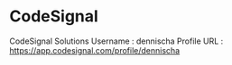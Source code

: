 # CodeSignal
CodeSignal Solutions 
Username : dennischa
Profile URL : https://app.codesignal.com/profile/dennischa
